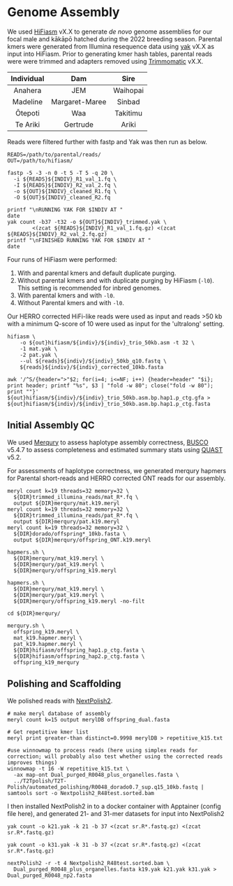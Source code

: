 # Genome Assembly
We used [HiFiasm](https://github.com/chhylp123/hifiasm) vX.X to generate *de novo* genome assemblies for our focal male and kākāpō hatched during the 2022 breeding season. Parental kmers were generated from Illumina resequence data using [yak]() vX.X as input into HiFiasm. Prior to generating kmer hash tables, parental reads were were trimmed and adapters removed using [Trimmomatic]() vX.X.  

| Individual |        Dam     |   Sire   |
|:----------:|:--------------:|:--------:|
|   Anahera  |        JEM     | Waihopai |
|  Madeline  | Margaret-Maree |  Sinbad  |
|   Ōtepoti  |        Waa     | Takitimu |
|  Te Ariki  |     Gertrude   |   Ariki  |

Reads were filtered further with fastp and Yak was then run as below.  
```
READS=/path/to/parental/reads/
OUT=/path/to/hifiasm/

fastp -5 -3 -n 0 -t 5 -T 5 -q 20 \
  -i ${READS}${INDIV}_R1_val_1.fq \
  -I ${READS}${INDIV}_R2_val_2.fq \
  -o ${OUT}${INDIV}_cleaned_R1.fq \
  -O ${OUT}${INDIV}_cleaned_R2.fq

printf "\nRUNNING YAK FOR $INDIV AT "
date
yak count -b37 -t32 -o ${OUT}${INDIV}_trimmed.yak \
        <(zcat ${READS}${INDIV}_R1_val_1.fq.gz) <(zcat ${READS}${INDIV}_R2_val_2.fq.gz) 
printf "\nFINISHED RUNNING YAK FOR $INDIV AT "
date
```

Four runs of HiFiasm were performed:
  1) With and parental kmers and default duplicate purging.  
  2) Without parental kmers and with duplicate purging by HiFiasm (`-l0`). This setting is recommended for inbred genomes.  
  3) With parental kmers and with `-l0`.
  4) Without Parental kmers and with `-l0`.  

Our HERRO corrected HiFi-like reads were used as input and reads >50 kb with a minimum Q-score of 10 were used as input for the 'ultralong' setting.  
```
hifiasm \
    -o ${out}hifiasm/${indiv}/${indiv}_trio_50kb.asm -t 32 \
    -1 mat.yak \
    -2 pat.yak \
    --ul ${reads}${indiv}/${indiv}_50kb_q10.fastq \
    ${reads}${indiv}/${indiv}_corrected_10kb.fasta

awk '/^S/{header=">"$2; for(i=4; i<=NF; i++) {header=header" "$i}; print header; printf "%s", $3 | "fold -w 80"; close("fold -w 80"); print ""}' ${out}hifiasm/${indiv}/${indiv}_trio_50kb.asm.bp.hap1.p_ctg.gfa > ${out}hifiasm/${indiv}/${indiv}_trio_50kb.asm.bp.hap1.p_ctg.fasta
```

## Initial Assembly QC
We used [Merqury](https://github.com/marbl/merqury) to assess haplotype assembly correctness, [BUSCO](https://busco.ezlab.org/busco_userguide.html) v5.4.7 to assess completeness and estimated summary stats using [QUAST](https://github.com/ablab/quast) v5.2.  

For assessments of haplotype correctness, we generated merqury hapmers for Parental short-reads and HERRO corrected ONT reads for our assembly.  
```
meryl count k=19 threads=32 memory=32 \
  ${DIR}trimmed_illumina_reads/mat_R*.fq \
  output ${DIR}merqury/mat.k19.meryl
meryl count k=19 threads=32 memory=32 \
  ${DIR}trimmed_illumina_reads/pat_R*.fq \
  output ${DIR}merqury/pat.k19.meryl
meryl count k=19 threads=32 memory=32 \
  ${DIR}dorado/offspring*_10kb.fasta \
  output ${DIR}merqury/offspring_ONT.k19.meryl

hapmers.sh \
  ${DIR}merqury/mat_k19.meryl \
  ${DIR}merqury/pat_k19.meryl \
  ${DIR}merqury/offspring_k19.meryl 

hapmers.sh \
  ${DIR}merqury/mat_k19.meryl \
  ${DIR}merqury/pat_k19.meryl \
  ${DIR}merqury/offspring_k19.meryl -no-filt

cd ${DIR}merqury/

merqury.sh \
  offspring_k19.meryl \
  mat_k19.hapmer.meryl \
  pat_k19.hapmer.meryl \
  ${DIR}hifiasm/offspring_hap1.p_ctg.fasta \
  ${DIR}hifiasm/offspring_hap2.p_ctg.fasta \
  offspring_k19_merqury
```

## Polishing and Scaffolding
We polished reads with [NextPolish2](https://github.com/Nextomics/NextPolish2).  
```
# make meryl database of assembly
meryl count k=15 output merylDB offspring_dual.fasta

# Get repetitive kmer list
meryl print greater-than distinct=0.9998 merylDB > repetitive_k15.txt

#use winnowmap to process reads (here using simplex reads for correction; will probably also test whether using the corrected reads improves things)
winnowmap -t 16 -W repetitive_k15.txt \
  -ax map-ont Dual_purged_R0048_plus_organelles.fasta \
  ../T2Tpolish/T2T-Polish/automated_polishing/R0048_dorado0.7_sup.q15_10kb.fastq | samtools sort -o Nextpolish2_R48test.sorted.bam
```
I then installed NextPolish2 in to a docker container with Apptainer (config file here), and generated 21- and 31-mer datasets for input into NextPolish2
```
yak count -o k21.yak -k 21 -b 37 <(zcat sr.R*.fastq.gz) <(zcat sr.R*.fastq.gz)

yak count -o k31.yak -k 31 -b 37 <(zcat sr.R*.fastq.gz) <(zcat sr.R*.fastq.gz)

nextPolish2 -r -t 4 Nextpolish2_R48test.sorted.bam \
  Dual_purged_R0048_plus_organelles.fasta k19.yak k21.yak k31.yak > Dual_purged_R0048_np2.fasta
```